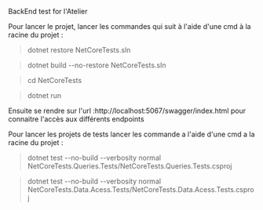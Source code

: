 BackEnd test for l'Atelier

Pour lancer le projet, lancer les commandes qui suit à l'aide d'une cmd à la racine du projet :
> dotnet restore NetCoreTests.sln

> dotnet build --no-restore  NetCoreTests.sln

> cd NetCoreTests

> dotnet run

Ensuite se rendre sur l'url :http://localhost:5067/swagger/index.html pour connaitre l'accès aux différents endpoints

Pour lancer les projets de tests lancer les commande a l'aide d'une cmd a la racine du projet :
> dotnet test --no-build --verbosity normal NetCoreTests.Queries.Tests/NetCoreTests.Queries.Tests.csproj

> dotnet test --no-build --verbosity normal NetCoreTests.Data.Acess.Tests/NetCoreTests.Data.Acess.Tests.csproj


